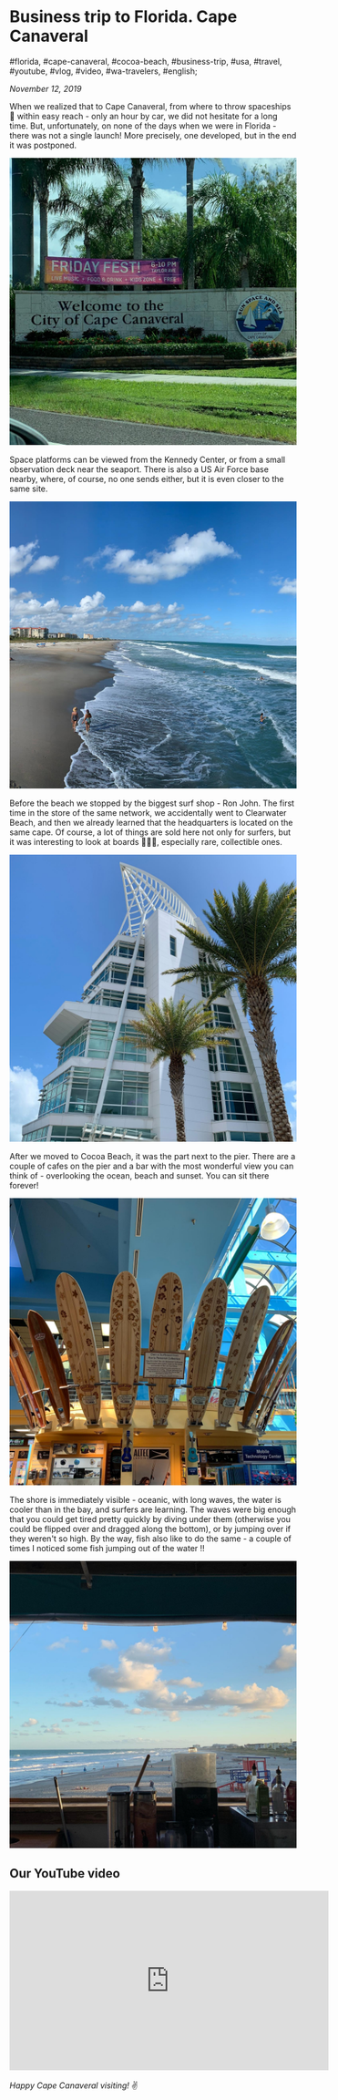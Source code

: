 # Business trip to Florida. Cape Canaveral

#florida, #cape-canaveral, #cocoa-beach, #business-trip, #usa, #travel, #youtube, #vlog, #video, #wa-travelers, #english;

_November 12, 2019_

When we realized that to Cape Canaveral, from where to throw spaceships 🚀 within easy reach - only an hour by car, we did not hesitate for a long time. But, unfortunately, on none of the days when we were in Florida - there was not a single launch! More precisely, one developed, but in the end it was postponed.

![Welcome to the city of Cape Canaveral Sign, FL](/images/business-trip-to-florida-cape-canaveral/2.jpg "Welcome to the city of Cape Canaveral Sign, FL")

Space platforms can be viewed from the Kennedy Center, or from a small observation deck near the seaport. There is also a US Air Force base nearby, where, of course, no one sends either, but it is even closer to the same site.

![Cocoa Beach, FL](/images/business-trip-to-florida-cape-canaveral/1.jpg "Cocoa Beach, FL")

Before the beach we stopped by the biggest surf shop - Ron John. The first time in the store of the same network, we accidentally went to Clearwater Beach, and then we already learned that the headquarters is located on the same cape. Of course, a lot of things are sold here not only for surfers, but it was interesting to look at boards 🏄🏻‍♀️, especially rare, collectible ones.

![Cape Canaveral Tower, FL](/images/business-trip-to-florida-cape-canaveral/3.jpg "Cape Canaveral Tower, FL")

After we moved to Cocoa Beach, it was the part next to the pier. There are a couple of cafes on the pier and a bar with the most wonderful view you can think of - overlooking the ocean, beach and sunset. You can sit there forever!

![Ron Jon Store, FL](/images/business-trip-to-florida-cape-canaveral/4.jpg "Ron Jon Store, FL")

The shore is immediately visible - oceanic, with long waves, the water is cooler than in the bay, and surfers are learning. The waves were big enough that you could get tired pretty quickly by diving under them (otherwise you could be flipped over and dragged along the bottom), or by jumping over if they weren't so high. By the way, fish also like to do the same - a couple of times I noticed some fish jumping out of the water !!

![Cocoa Beach sunset, FL](/images/business-trip-to-florida-cape-canaveral/5.jpg "Cocoa Beach sunset, FL")

## Our YouTube video

<iframe width="560" height="315" src="https://www.youtube.com/embed/1_6QREFTsOY" title="YouTube video player" frameborder="0" allow="accelerometer; autoplay; clipboard-write; encrypted-media; gyroscope; picture-in-picture" allowfullscreen></iframe>

_Happy Cape Canaveral visiting!_ :v:
